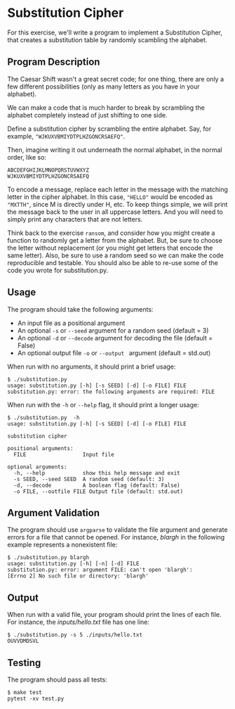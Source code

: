 # Substitution Cipher

For this exercise, we'll write a program to implement a Substitution Cipher, that creates a substitution table by randomly scambling the alphabet. 

## Program Description 

The Caesar Shift wasn't a great secret code; for one thing, there are only a few different possibilities (only as many letters as you have in your alphabet).

We can make a code that is much harder to break by scrambling the alphabet completely instead of just shifting to one side.

Define a substitution cipher by scrambling the entire alphabet.  Say, for example, `"WJKUXVBMIYDTPLHZGONCRSAEFQ"`.

Then, imagine writing it out underneath the normal alphabet, in the normal order, like so:

```
ABCDEFGHIJKLMNOPQRSTUVWXYZ
WJKUXVBMIYDTPLHZGONCRSAEFQ
```

To encode a message, replace each letter in the message with the matching letter in the cipher alphabet.  In this case, `"HELLO"` would be encoded as `"MXTTH"`, since M is directly under H, etc. To keep things simple, we will print the message back to the user in all uppercase letters. And you will need to simply print any characters that are not letters.

Think back to the exercise `ransom`, and consider how you might create a function to randomly get a letter from the alphabet. But, be sure to choose the letter without replacement (or you might get letters that encode the same letter). Also, be sure to use a random seed so we can make the code reproducible and testable. You should also be able to re-use some of the code you wrote for substitution.py.

## Usage

The program should take the following arguments:

* An input file as a positional argument
* An optional `-s` or `--seed` argument for a random seed (default = 3)
* An optional `-d` or `--decode` argument for decoding the file (default = False)
* An optional output file `-o` or `--output ` argument (default = std.out)


When run with no arguments, it should print a brief usage:

```
$ ./substitution.py   
usage: substitution.py [-h] [-s SEED] [-d] [-o FILE] FILE
substitution.py: error: the following arguments are required: FILE
```

When run with the `-h` or `--help` flag, it should print a longer usage:

```
$ ./substitution.py  -h
usage: substitution.py [-h] [-s SEED] [-d] [-o FILE] FILE

substitution cipher

positional arguments:
  FILE                  Input file

optional arguments:
  -h, --help            show this help message and exit
  -s SEED, --seed SEED  A random seed (default: 3)
  -d, --decode          A boolean flag (default: False)
  -o FILE, --outfile FILE Output file (default: std.out)
```

## Argument Validation

The program should use `argparse` to validate the file argument and generate errors for a file that cannot be opened.
For instance, _blargh_ in the following example represents a nonexistent file:

```
$ ./substitution.py blargh
usage: substitution.py [-h] [-n] [-d] FILE
substitution.py: error: argument FILE: can't open 'blargh': 
[Errno 2] No such file or directory: 'blargh'
```
 
## Output

When run with a valid file, your program should print the lines of each file.
For instance, the _inputs/hello.txt_ file has one line:

```
$ ./substitution.py -s 5 ./inputs/hello.txt
OUVVDMDSVL
```

## Testing

The program should pass all tests:

```
$ make test
pytest -xv test.py
```
